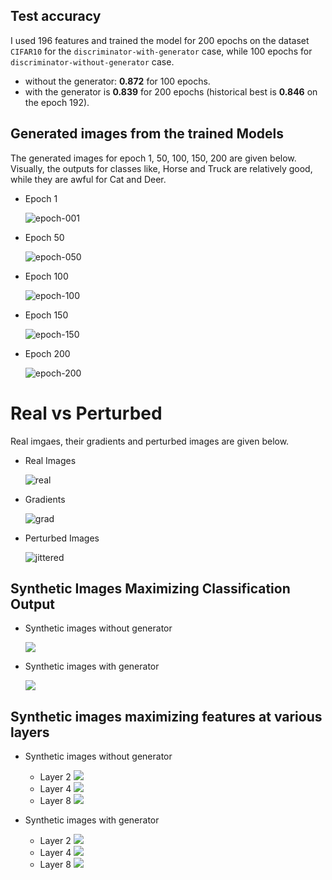 
## Test accuracy

I used 196 features and trained the model for 200 epochs on the dataset `CIFAR10` for the `discriminator-with-generator` case, while 100 epochs for `discriminator-without-generator` case. 

* without the generator: **0.872** for 100 epochs.
* with the generator is **0.839** for 200 epochs (historical best is **0.846** on the epoch 192).


## Generated images from the trained Models

The generated images for epoch 1, 50, 100, 150, 200 are given below. Visually, the outputs for classes like, Horse and Truck are relatively good, while they are awful for Cat and Deer.

* Epoch 1
    
    ![epoch-001](./output/000.png)
* Epoch 50
    
    ![epoch-050](./output/049.png)
* Epoch 100
    
    ![epoch-100](./output/098.png)
* Epoch 150

    ![epoch-150](./output/147.png)
* Epoch 200
    
    ![epoch-200](./output/199.png)

# Real vs Perturbed

Real imgaes, their gradients and perturbed images are given below.

* Real Images
    
    ![real](./visualization/real_images.png)
* Gradients
    
    ![grad](./visualization/gradient_image.png)
* Perturbed Images
    
    ![jittered](./visualization/jittered_images.png)


## Synthetic Images Maximizing Classification Output

* Synthetic images without generator
    
    ![](./visualization/max_class_without_generator.png)

* Synthetic images with generator
    
    ![](./visualization/max_class_with_generator.png)

## Synthetic images maximizing features at various layers

* Synthetic images without generator
    * Layer 2
        ![](./visualization/max_features_without_generator_layer_2.png)
    * Layer 4
        ![](./visualization/max_features_without_generator_layer_4.png)
    * Layer 8
        ![](./visualization/max_features_without_generator_layer_8.png)

* Synthetic images with generator
    
    * Layer 2
        ![](./visualization/max_features_with_generator_layer_2.png)
    * Layer 4
        ![](./visualization/max_features_with_generator_layer_4.png)
    * Layer 8
        ![](./visualization/max_features_with_generator_layer_8.png)


